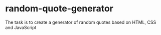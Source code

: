 # random-quote-generator
The task is to create a generator of random quotes based on HTML, CSS and JavaScript
